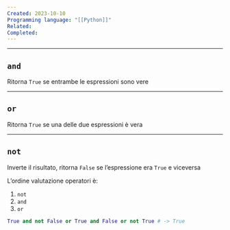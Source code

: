 ```yaml
---
Created: 2023-10-10
Programming language: "[[Python]]"
Related: 
Completed:
---
```

---
## `and`
Ritorna `True` se entrambe le espressioni sono vere

---
## `or`
Ritorna `True` se una delle due espressioni è vera

---
## `not`
Inverte il risultato, ritorna `False` se l’espressione era `True` e viceversa

L’ordine valutazione operatori è:
1. `not`
2. `and`
3. `or`

```python
True and not False or True and False or not True # -> True
```
